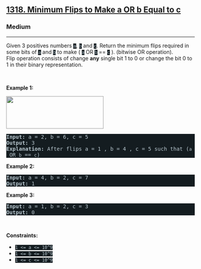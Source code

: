 <h2><a href="https://leetcode.com/problems/minimum-flips-to-make-a-or-b-equal-to-c/">1318. Minimum Flips to Make a OR b Equal to c</a></h2><h3>Medium</h3><hr><div><p>Given 3 positives numbers <code style="background-color: rgb(20, 28, 32) !important; color: rgb(183, 198, 206) !important;">a</code>, <code style="background-color: rgb(20, 28, 32) !important; color: rgb(183, 198, 206) !important;">b</code> and <code style="background-color: rgb(20, 28, 32) !important; color: rgb(183, 198, 206) !important;">c</code>. Return the minimum flips required in some bits of <code style="background-color: rgb(20, 28, 32) !important; color: rgb(183, 198, 206) !important;">a</code> and <code style="background-color: rgb(20, 28, 32) !important; color: rgb(183, 198, 206) !important;">b</code> to make (&nbsp;<code style="background-color: rgb(20, 28, 32) !important; color: rgb(183, 198, 206) !important;">a</code> OR <code style="background-color: rgb(20, 28, 32) !important; color: rgb(183, 198, 206) !important;">b</code> == <code style="background-color: rgb(20, 28, 32) !important; color: rgb(183, 198, 206) !important;">c</code>&nbsp;). (bitwise OR operation).<br>
Flip operation&nbsp;consists of change&nbsp;<strong>any</strong>&nbsp;single bit 1 to 0 or change the bit 0 to 1&nbsp;in their binary representation.</p>

<p>&nbsp;</p>
<p><strong class="example">Example 1:</strong></p>

<p><img alt="" src="https://assets.leetcode.com/uploads/2020/01/06/sample_3_1676.png" style="width: 260px; height: 87px; filter: saturate(0.9) brightness(0.8);"></p>

<pre style="background-color: rgb(20, 28, 32) !important; color: rgb(183, 198, 206) !important;"><strong>Input:</strong> a = 2, b = 6, c = 5
<strong>Output:</strong> 3
<strong>Explanation: </strong>After flips a = 1 , b = 4 , c = 5 such that (<code>a</code> OR <code>b</code> == <code>c</code>)</pre>

<p><strong class="example">Example 2:</strong></p>

<pre style="background-color: rgb(20, 28, 32) !important; color: rgb(183, 198, 206) !important;"><strong>Input:</strong> a = 4, b = 2, c = 7
<strong>Output:</strong> 1
</pre>

<p><strong class="example">Example 3:</strong></p>

<pre style="background-color: rgb(20, 28, 32) !important; color: rgb(183, 198, 206) !important;"><strong>Input:</strong> a = 1, b = 2, c = 3
<strong>Output:</strong> 0
</pre>

<p>&nbsp;</p>
<p><strong>Constraints:</strong></p>

<ul>
	<li><code style="background-color: rgb(20, 28, 32) !important; color: rgb(183, 198, 206) !important;">1 &lt;= a &lt;= 10^9</code></li>
	<li><code style="background-color: rgb(20, 28, 32) !important; color: rgb(183, 198, 206) !important;">1 &lt;= b&nbsp;&lt;= 10^9</code></li>
	<li><code style="background-color: rgb(20, 28, 32) !important; color: rgb(183, 198, 206) !important;">1 &lt;= c&nbsp;&lt;= 10^9</code></li>
</ul></div>